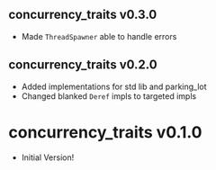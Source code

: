 ## concurrency_traits v0.3.0
- Made `ThreadSpawner` able to handle errors

## concurrency_traits v0.2.0
- Added implementations for std lib and parking_lot
- Changed blanked `Deref` impls to targeted impls

# concurrency_traits v0.1.0
- Initial Version!
